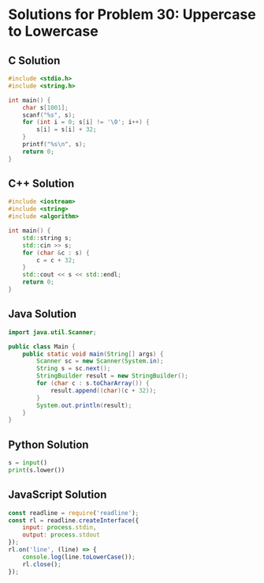 # Solutions for Problem 30: Uppercase to Lowercase

## C Solution
```c
#include <stdio.h>
#include <string.h>

int main() {
    char s[1001];
    scanf("%s", s);
    for (int i = 0; s[i] != '\0'; i++) {
        s[i] = s[i] + 32;
    }
    printf("%s\n", s);
    return 0;
}
```

## C++ Solution
```cpp
#include <iostream>
#include <string>
#include <algorithm>

int main() {
    std::string s;
    std::cin >> s;
    for (char &c : s) {
        c = c + 32;
    }
    std::cout << s << std::endl;
    return 0;
}
```

## Java Solution
```java
import java.util.Scanner;

public class Main {
    public static void main(String[] args) {
        Scanner sc = new Scanner(System.in);
        String s = sc.next();
        StringBuilder result = new StringBuilder();
        for (char c : s.toCharArray()) {
            result.append((char)(c + 32));
        }
        System.out.println(result);
    }
}
```

## Python Solution
```python
s = input()
print(s.lower())
```

## JavaScript Solution
```javascript
const readline = require('readline');
const rl = readline.createInterface({
    input: process.stdin,
    output: process.stdout
});
rl.on('line', (line) => {
    console.log(line.toLowerCase());
    rl.close();
});
```
